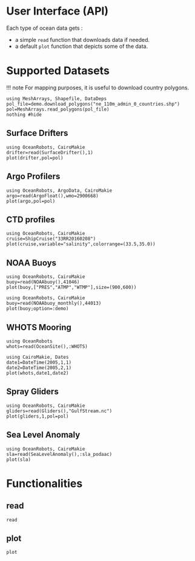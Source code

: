 # User Interface (API)

Each type of ocean data gets :

- a simple `read` function that downloads data if needed. 
- a default `plot` function that depicts some of the data.

# Supported Datasets

!!! note
    For mapping purposes, it is useful to download country polygons.

```@example ex1
using MeshArrays, Shapefile, DataDeps
pol_file=demo.download_polygons("ne_110m_admin_0_countries.shp")
pol=MeshArrays.read_polygons(pol_file)
nothing #hide
```

## Surface Drifters

```@example ex1
using OceanRobots, CairoMakie
drifter=read(SurfaceDrifter(),1)
plot(drifter,pol=pol)
```

## Argo Profilers

```@example ex1
using OceanRobots, ArgoData, CairoMakie
argo=read(ArgoFloat(),wmo=2900668)
plot(argo,pol=pol)
```

## CTD profiles

```@example ex1
using OceanRobots, CairoMakie
cruise=ShipCruise("33RR20160208")
plot(cruise,variable="salinity",colorrange=(33.5,35.0))
```

## NOAA Buoys

```@example ex1
using OceanRobots, CairoMakie
buoy=read(NOAAbuoy(),41046)
plot(buoy,["PRES","ATMP","WTMP"],size=(900,600))
```

```@example ex1
using OceanRobots, CairoMakie
buoy=read(NOAAbuoy_monthly(),44013)
plot(buoy;option=:demo)
```

## WHOTS Mooring

```@example ex1
using OceanRobots
whots=read(OceanSite(),:WHOTS)

using CairoMakie, Dates
date1=DateTime(2005,1,1)
date2=DateTime(2005,2,1)
plot(whots,date1,date2)
```

## Spray Gliders

```@example ex1
using OceanRobots, CairoMakie
gliders=read(Gliders(),"GulfStream.nc")
plot(gliders,1,pol=pol)
```

## Sea Level Anomaly

```@example ex1
using OceanRobots, CairoMakie
sla=read(SeaLevelAnomaly(),:sla_podaac)
plot(sla)
```

# Functionalities

## read

```@docs
read
```

## plot

```@docs
plot
```
